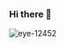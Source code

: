 ### Hi there 👋

![eye-12452](https://github.com/user-attachments/assets/3f74a196-c006-444f-a40a-5bd3a5d6959e)
<!--
![Computer Science](https://github.com/user-attachments/assets/97fcd3fe-87ab-42e4-96a4-2a67ea26b694)
-->



<!--
**imckr/imckr** is a ✨ _special_ ✨ repository because its `README.md` (this file) appears on your GitHub profile.

Here are some ideas to get you started:

- 🔭 I’m currently working on ...
- 🌱 I’m currently learning ...
- 👯 I’m looking to collaborate on ...
- 🤔 I’m looking for help with ...
- 💬 Ask me about ...
- 📫 How to reach me: ...
- 😄 Pronouns: ...
- ⚡ Fun fact: ...
-->
